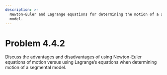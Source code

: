 ```yaml
---
description: >-
  Newton-Euler and Lagrange equations for determining the motion of a segmental
  model.
---
```


# Problem 4.4.2

Discuss the advantages and disadvantages of using Newton-Euler equations of motion versus using Lagrange’s equations when determining motion of a segmental model.

